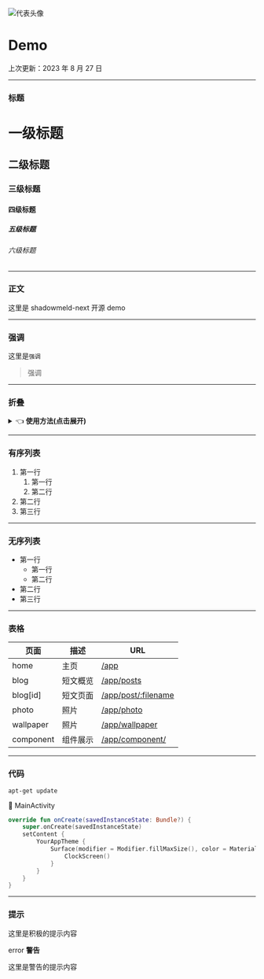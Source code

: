 ![代表头像](/asset/posts/img/avr.png "Shadowmeld")

# Demo

<p class="update-date">上次更新：2023 年 8 月 27 日</p>

---

### 标题

# 一级标题
## 二级标题
### 三级标题
#### 四级标题
##### 五级标题
###### 六级标题

---

### 正文

这里是 shadowmeld-next 开源 demo

---

### 强调

这里是`强调`

> 强调

---

### 折叠

<details>
<summary>👈&nbsp;<b>使用方法(点击展开)</b></summary>
TEST
</details>

---

### 有序列表

1. 第一行
   1. 第一行
   2. 第二行
2. 第二行
3. 第三行

---

### 无序列表

- 第一行
  - 第一行
  - 第二行
- 第二行
- 第三行

---

### 表格

| 页面        | 描述      | URL                                |
|-----------|---------|------------------------------------|
| home      | 主页      | [/app](/)                          |
| blog      | 短文概览    | [/app/posts](/posts)               |
| blog[id]  | 短文页面    | [/app/post/:filename](/post/about) |
| photo     | 照片      | [/app/photo](/photo)               |
| wallpaper | 照片      | [/app/wallpaper](/wallpaper)       |
| component | 组件展示    | [/app/component/](/component)      |

---

### 代码

```
apt-get update
```

<p class="code_title">📄 MainActivity</p>

```kotlin
override fun onCreate(savedInstanceState: Bundle?) {
    super.onCreate(savedInstanceState)
    setContent {
        YourAppTheme {
            Surface(modifier = Modifier.fillMaxSize(), color = MaterialTheme.colorScheme.background) {
                ClockScreen()
            }
        }
    }
}
```

---

### 提示

<aside class="blog-info-bg">
这里是积极的提示内容
</aside>

<aside class="blog-tip-bg">
<p class="warn">
<span class="material-icons">error</span>
<strong>警告</strong>
</p>
这里是警告的提示内容
</aside>
